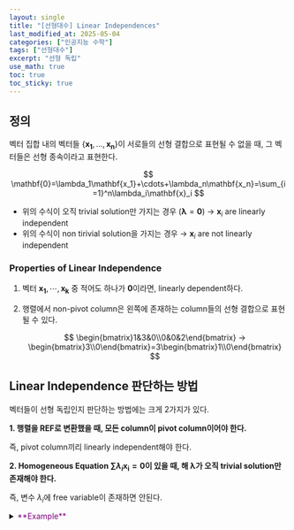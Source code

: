 ```yaml
---
layout: single
title: "[선형대수] Linear Independences"
last_modified_at: 2025-05-04
categories: ["인공지능 수학"]
tags: ["선형대수"]
excerpt: "선형 독립"
use_math: true
toc: true
toc_sticky: true
---
```



## 정의

벡터 집합 내의 벡터들 $\lbrace\mathbf{x_1},\dots,\mathbf{x_n}\rbrace$이 서로들의 선형 결합으로 표현될 수 없을 때, 그 벡터들은 선형 종속이라고 표현한다.

$$
\mathbf{0}=\lambda_1\mathbf{x_1}+\cdots+\lambda_n\mathbf{x_n}=\sum_{i=1}^n\lambda_i\mathbf{x}_i
$$

- 위의 수식이 오직 trivial solution만 가지는 경우 $(\boldsymbol\lambda=\mathbf{0})$ → $\mathbf{x}_i$ are linearly independent
- 위의 수식이 non tirivial solution을 가지는 경우 → $\mathbf{x}_i$ are not linearly independent

### Properties of Linear Independence

1. 벡터 $\mathbf{x_1},\cdots,\mathbf{x_k}$ 중 적어도 하나가 $\mathbf{0}$이라면, linearly dependent하다.
2. 행렬에서 non-pivot column은 왼쪽에 존재하는 column들의 선형 결합으로 표현될 수 있다.
   
   $$
   \begin{bmatrix}1&3&0\\0&0&2\end{bmatrix} → \begin{bmatrix}3\\0\end{bmatrix}=3\begin{bmatrix}1\\0\end{bmatrix}
   $$

## Linear Independence 판단하는 방법

벡터들이 선형 독립인지 판단하는 방법에는 크게 2가지가 있다.

**1. 행렬을 REF로 변환했을 때, 모든 column이 pivot column이어야 한다.**
    
즉, pivot column끼리 linearly independent해야 한다.
    
**2. Homogeneous Equation $\sum\lambda_i\mathbf{x_i}=\mathbf{0}$이 있을 때, 해 $\boldsymbol\lambda$가 오직 trivial solution만 존재해야 한다.**
    
즉, 변수 $\lambda_i$에 free variable이 존재하면 안된다.

<details>
<summary><font color='purple'>**Example**</font></summary>
<div markdown="1">

<center><img src='{{"/assets/images/인공지능수학/1-4. Figure1.png" | relative_url}}' width="50%"></center>

---

1. 벡터들을 행렬로 표현

   $$
   \begin{bmatrix}1&1&-1\\2&1&-2\\-3&0&1\\4&2&1\end{bmatrix}
   $$
2. Gauss Elimination 수행

   $$
   \begin{bmatrix}1&1&-1\\0&1&0\\0&0&1\\0&0&0\end{bmatrix}
   $$

3. Linearly Independent 판단

   - 모든 column이 pivot column이므로, 세 벡터는 linearly independent하다.
   - Homogeneous Equation의 해가 trivial solution이므로, 세 벡터는 linearly independent하다.
   
     $$
     \lambda_1\begin{bmatrix}1\\0\\0\\0\end{bmatrix}+\lambda_2\begin{bmatrix}1\\1\\0\\0\end{bmatrix}
     +\lambda_3\begin{bmatrix}-1\\0\\1\\0\end{bmatrix}=\begin{bmatrix}0\\0\\0\\0\end{bmatrix}
     $$
     
     위 방정식을 만족시키는 해는 trivial solution밖에 없다.

     $$
     \mathbf{\lambda}=\begin{bmatrix}0&0&0\end{bmatrix}^\top
     $$

</div>
</details>
